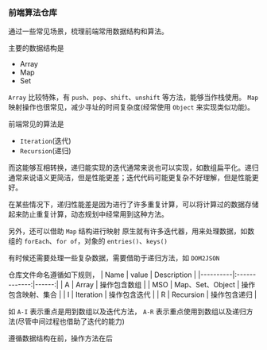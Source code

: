### 前端算法仓库

通过一些常见场景，梳理前端常用数据结构和算法。

主要的数据结构是
- Array
- Map
- Set

`Array` 比较特殊，有 `push`、`pop`、`shift`、`unshift` 等方法，能够当作栈使用。
`Map` 映射操作也很常见，减少寻址的时间复杂度(经常使用 `Object` 来实现类似功能)。


前端常见的算法是
- `Iteration`(迭代)
- `Recursion`(递归)

而这能够互相转换，递归能实现的迭代通常来说也可以实现，如数组扁平化。递归通常来说语义更简洁，但是性能更差；迭代代码可能更复杂不好理解，但是性能更好。

在某些情况下，递归性能差是因为进行了许多重复计算，可以将计算过的数据存储起来防止重复计算，动态规划中经常用到这种方法。

另外，还可以借助 `Map` 结构进行映射
原生就有许多迭代器，用来处理数据，如数组的 `forEach`、`for of`，对象的 `entries()`、`keys()`

有时候还需要处理一些复杂数据，需要借助于递归方法，如 `DOM2JSON`

仓库文件命名遵循如下规则，
| Name   |      value      |  Description |
|----------|:-------------:|------:|
| A |  Array | 操作包含数组 |
| MSO |   Map、Set、Object   |   操作包含映射、集合 |
| I | Iteration |    操作包含迭代 |
| R | Recursion |    操作包含递归 |

如 `A-I` 表示重点是用到数组以及迭代方法，
`A-R` 表示重点使用到数组以及递归方法(尽管中间过程也借助了迭代的能力)

遵循数据结构在前，操作方法在后
